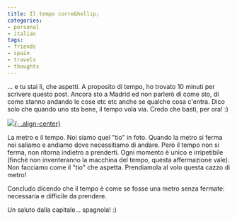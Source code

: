 ```yaml
---
title: Il tempo corre&hellip;
categories:
- personal
- italian
tags:
- friends
- spain
- travels
- thoughts
---
```

... e tu stai lì, che aspetti. A proposito di tempo, ho trovato 10 minuti per
scrivere questo post. Ancora sto a Madrid ed non parlerò di come sto, di come
stanno andando le cose etc etc anche se qualche cosa c'entra. Dico solo che
quando uno sta bene, il tempo vola via. Credo che basti, per ora! :)
  
[![]({{site.url}}/images/tempo.jpg){: .align-center}]({{site.url}}/images/tempo.jpg)

La metro e il tempo. Noi siamo quel "tio" in foto. Quando la metro si ferma noi saliamo e
andiamo dove necessitiamo di andare. Però il tempo non si ferma, non ritorna
indietro a prenderti. Ogni momento è unico e irripetibile (finchè non
inventeranno la macchina del tempo, questa affermazione vale). Non facciamo
come il "tio" che aspetta. Prendiamola al volo questa cazzo di metro!

Concludo dicendo che il tempo è come se fosse una metro senza fermate:
necessaria e difficile da prendere.

Un saluto dalla capitale... spagnola! :)

